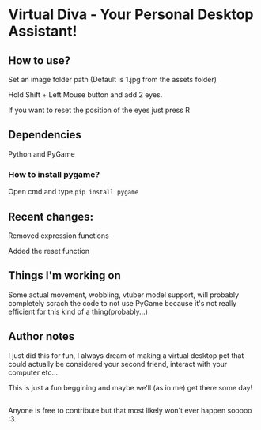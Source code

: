 # Virtual Diva - Your Personal Desktop Assistant!
## How to use?
Set an image folder path (Default is 1.jpg from the assets folder) 

Hold Shift + Left Mouse button and add 2 eyes.   

If you want to reset the position of the eyes just press R

## Dependencies
Python and PyGame
### How to install pygame?
Open cmd and type
`pip install pygame`

## Recent changes:
Removed expression functions

Added the reset function
## Things I'm working on
Some actual movement, wobbling, vtuber model support, will probably completely scrach the code to not use PyGame because it's not really efficient for this kind of a thing(probably...)
## Author notes
I just did this for fun, I always dream of making a virtual desktop pet that could actually be considered your second friend, interact with your computer etc...

This is just a fun beggining and maybe we'll (as in me) get there some day!
##
Anyone is free to contribute but that most likely won't ever happen sooooo :3.
